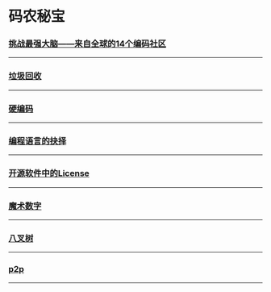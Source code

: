 码农秘宝
========

### [挑战最强大脑——来自全球的14个编码社区](coding-challenges)

---

### [垃圾回收](garbage-collection)

---

### [硬编码](hardCode)

---

### [编程语言的抉择](language-select)

---

### [开源软件中的License](license)

---

### [魔术数字](magicNumber)

---

### [八叉树](octree)

---

### [p2p](p2p)

---
